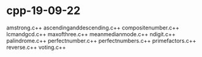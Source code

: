 # cpp-19-09-22
amstrong.c++
ascendinganddescending.c++
compositenumber.c++
lcmandgcd.c++
maxofthree.c++
meanmedianmode.c++
ndigit.c++
palindrome.c++
perfectnumber.c++
perfectnumbers.c++
primefactors.c++
reverse.c++
voting.c++
